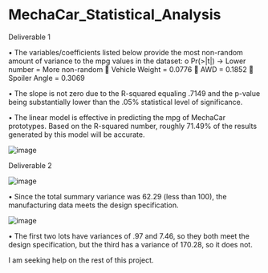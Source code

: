 # MechaCar_Statistical_Analysis

Deliverable 1

•	The variables/coefficients listed	 below provide the most non-random amount of variance to the mpg values in the dataset:
  o	Pr(>|t|) -> Lower number = More non-random
    	Vehicle Weight = 0.0776
    	AWD = 0.1852
    	Spoiler Angle = 0.3069

•	The slope is not zero due to the R-squared equaling .7149 and the p-value being substantially lower than the .05% statistical level of significance.

•	The linear model is effective in predicting the mpg of MechaCar prototypes. Based on the R-squared number, roughly 71.49% of the results generated by this model will be accurate.

![image](https://user-images.githubusercontent.com/96176817/165866950-32ab0f26-afb4-4ac8-bb33-3ad66e870f1b.png)


Deliverable 2

![image](https://user-images.githubusercontent.com/96176817/166122437-98484ad5-feea-40b5-b0b3-a91b2cd801dc.png)

•	Since the total summary variance was 62.29 (less than 100), the manufacturing data meets the design specification.

![image](https://user-images.githubusercontent.com/96176817/166122492-3f936f53-7cf9-4839-b1f6-2e0541bb253d.png)

•	The first two lots have variances of .97 and 7.46, so they both meet the design specification, but the third has a variance of 170.28, so it does not.


I am seeking help on the rest of this project.
